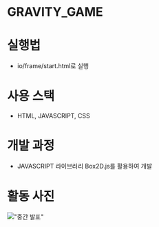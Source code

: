 # GRAVITY_GAME

# 실행법
* io/frame/start.html로 실행

# 사용 스택
* HTML, JAVASCRIPT, CSS

# 개발 과정
* JAVASCRIPT 라이브러리 Box2D.js를 활용하여 개발

# 활동 사진
!["중간 발표"](http://www.gstatic.com/webp/gallery/5.jpg)
